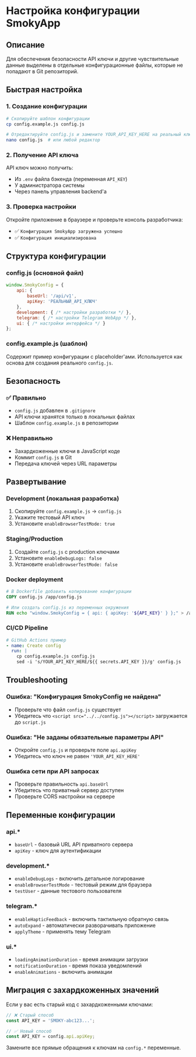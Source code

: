 # Настройка конфигурации SmokyApp

## Описание

Для обеспечения безопасности API ключи и другие чувствительные данные выделены в отдельные конфигурационные файлы, которые не попадают в Git репозиторий.

## Быстрая настройка

### 1. Создание конфигурации

```bash
# Скопируйте шаблон конфигурации
cp config.example.js config.js

# Отредактируйте config.js и замените YOUR_API_KEY_HERE на реальный ключ
nano config.js  # или любой редактор
```

### 2. Получение API ключа

API ключ можно получить:
- Из `.env` файла бэкенда (переменная `API_KEY`)
- У администратора системы
- Через панель управления backend'а

### 3. Проверка настройки

Откройте приложение в браузере и проверьте консоль разработчика:
- ✅ `Конфигурация SmokyApp загружена успешно`
- ✅ `Конфигурация инициализирована`

## Структура конфигурации

### config.js (основной файл)
```javascript
window.SmokyConfig = {
    api: {
        baseUrl: '/api/v1',
        apiKey: 'РЕАЛЬНЫЙ_API_КЛЮЧ'
    },
    development: { /* настройки разработки */ },
    telegram: { /* настройки Telegram WebApp */ },
    ui: { /* настройки интерфейса */ }
};
```

### config.example.js (шаблон)
Содержит пример конфигурации с placeholder'ами. Используется как основа для создания реального `config.js`.

## Безопасность

### ✅ Правильно
- `config.js` добавлен в `.gitignore`
- API ключи хранятся только в локальных файлах
- Шаблон `config.example.js` в репозитории

### ❌ Неправильно
- Захардкоженные ключи в JavaScript коде
- Коммит `config.js` в Git
- Передача ключей через URL параметры

## Развертывание

### Development (локальная разработка)
1. Скопируйте `config.example.js` → `config.js`
2. Укажите тестовый API ключ
3. Установите `enableBrowserTestMode: true`

### Staging/Production
1. Создайте `config.js` с production ключами
2. Установите `enableDebugLogs: false`
3. Установите `enableBrowserTestMode: false`

### Docker deployment
```dockerfile
# В Dockerfile добавить копирование конфигурации
COPY config.js /app/config.js

# Или создать config.js из переменных окружения
RUN echo "window.SmokyConfig = { api: { apiKey: '${API_KEY}' } };" > /app/config.js
```

### CI/CD Pipeline
```yaml
# GitHub Actions пример
- name: Create config
  run: |
    cp config.example.js config.js
    sed -i 's/YOUR_API_KEY_HERE/${{ secrets.API_KEY }}/g' config.js
```

## Troubleshooting

### Ошибка: "Конфигурация SmokyConfig не найдена"
- Проверьте что файл `config.js` существует
- Убедитесь что `<script src="../../config.js"></script>` загружается до `script.js`

### Ошибка: "Не заданы обязательные параметры API"
- Откройте `config.js` и проверьте поле `api.apiKey`
- Убедитесь что ключ не равен `'YOUR_API_KEY_HERE'`

### Ошибка сети при API запросах
- Проверьте правильность `api.baseUrl`
- Убедитесь что приватный сервер доступен
- Проверьте CORS настройки на сервере

## Переменные конфигурации

### api.*
- `baseUrl` - базовый URL API приватного сервера
- `apiKey` - ключ для аутентификации

### development.*
- `enableDebugLogs` - включить детальное логирование
- `enableBrowserTestMode` - тестовый режим для браузера
- `testUser` - данные тестового пользователя

### telegram.*
- `enableHapticFeedback` - включить тактильную обратную связь
- `autoExpand` - автоматически разворачивать приложение
- `applyTheme` - применять тему Telegram

### ui.*
- `loadingAnimationDuration` - время анимации загрузки
- `notificationDuration` - время показа уведомлений
- `enableAnimations` - включить анимации

## Миграция с захардкоженных значений

Если у вас есть старый код с захардкоженными ключами:

```javascript
// ❌ Старый способ
const API_KEY = 'SMOKY-abc123...';

// ✅ Новый способ  
const API_KEY = config.api.apiKey;
```

Замените все прямые обращения к ключам на `config.*` переменные.
